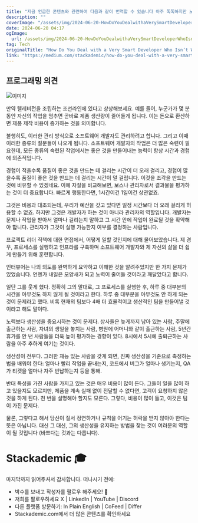 ```yaml
---
title: "지금 언급한 콘텐츠와 관련하여 다음과 같이 번역할 수 있습니다 아주 똑똑하지만 노력을 하지 않는 개발자 대처 방법어떻게 하면 좋을까요 이제 한번 살펴보겠습니다"
description: ""
coverImage: "/assets/img/2024-06-20-HowDoYouDealwithaVerySmartDeveloperWhoIsntWorkingHard_0.png"
date: 2024-06-20 04:17
ogImage: 
  url: /assets/img/2024-06-20-HowDoYouDealwithaVerySmartDeveloperWhoIsntWorkingHard_0.png
tag: Tech
originalTitle: "How Do You Deal with a Very Smart Developer Who Isn’t Working Hard"
link: "https://medium.com/stackademic/how-do-you-deal-with-a-very-smart-developer-who-isnt-working-hard-64354f382235"
---
```



## 프로그래밍 의견

![이미지](/assets/img/2024-06-20-HowDoYouDealwithaVerySmartDeveloperWhoIsntWorkingHard_0.png)

만약 텔레비전을 조립하는 조선라인에 있다고 상상해보세요. 예를 들어, 누군가가 몇 분동안 자신의 작업을 멈추면 곧바로 제품 생산량이 줄어들게 됩니다. 이는 돈으로 환산하면 제품 제작 비용이 증가하는 것을 의미합니다.

불행히도, 이러한 관리 방식으로 소프트웨어 개발자도 관리하려고 합니다. 그리고 이때 이러한 종류의 질문들이 나오게 됩니다. 소프트웨어 개발자의 작업은 더 많은 숙련이 필요한데, 모든 종류의 숙련된 작업에서는 좋은 것을 만들어내는 능력이 항상 시간과 경험에 의존적입니다.

<div class="content-ad"></div>

경험이 적을수록 품질이 좋은 것을 만드는 데 걸리는 시간이 더 오래 걸리고, 경험이 많을수록 품질이 좋은 것을 만드는 데 걸리는 시간이 덜 걸립니다. 이것을 조각을 만드는 것에 비유할 수 있겠네요. 이에 자질을 비교해보면, 보스나 관리자로서 결과물을 평가하는 것이 더 중요합니다. 빠르게 행동한다면, 1시간이건 1일이건 상관없죠.

그것은 비용과 대조되는데, 우리가 예산을 갖고 있다면 일정 시간보다 더 오래 걸리게 허용할 수 없죠. 하지만 그것은 개발자가 하는 것이 아니라 관리자의 역할입니다. 개발자는 문제나 작업을 받아서 얼마나 걸리는지 말하고 그 시간 안에 작업이 완료될 것을 확약해야 합니다. 관리자가 그것이 실행 가능한지 여부를 결정하는 사람입니다.

프로젝트 리더 직책에 대한 면접에서, 어떻게 일할 것인지에 대해 물어보았습니다. 제 경우, 프로세스를 실행하고 인프라를 구축하며 소프트웨어 개발자와 제 자신의 삶을 더 쉽게 만들기 위해 훈련합니다.

인터뷰어는 나의 의도를 완벽하게 요약하고 이해한 것을 알려주었지만 한 가지 문제가 있었습니다. 언젠가 내일은 모양새가 되고 노력이 줄어들 것이라고 깨달았다고 합니다.

<div class="content-ad"></div>

일단 그를 웃게 했다. 정확히 그의 말대로, 그 프로세스를 실행한 후, 하루 중 대부분의 시간을 아무것도 하지 않게 될 것이라고 한다. 하루 중 대부분을 아무것도 안 하게 되는 것이 문제라고 했다. 비록 현재의 팀보다 4배 더 효율적이고 생산적인 팀을 만들어낼 것이라고 해도 말이다.

노력보다 생산성을 중요시하는 것이 문제다. 상사들은 늦게까지 남아 있는 사람, 주말에 출근하는 사람, 자녀의 생일을 놓치는 사람, 병원에 어머니와 같이 출근하는 사람, 5년간 휴가를 안 낸 사람들을 더욱 높이 평가하는 경향이 있다. 8시에서 5시에 출퇴근하는 사람을 아주 추하게 여기는 것이다.

생산성이 전부다. 그러한 재능 있는 사람을 갖게 되면, 진짜 생산성을 기준으로 측정하는 법을 배워야 한다: 얼마나 빨리 작업을 끝내는지, 코드에서 버그가 얼마나 생기는지, QA가 티켓을 얼마나 자주 반납하는지 등을 통해.

반대 특성을 가진 사람을 가지고 있는 것은 매우 비용이 많이 든다. 그들이 일을 많이 하고 있을지도 모르지만, 제품을 계속 실패 없이 전달할 수 없다면, 고객이 요청하지 않은 것을 하게 된다. 천 번을 설명해야 할지도 모른다. 그렇다, 비용이 많이 들고, 이것은 팀이 가진 문제다.

<div class="content-ad"></div>

물론, 그렇다고 해서 당신이 질서 정연하거나 규칙을 어기는 허락을 받지 않아야 한다는 뜻은 아닙니다. 대신 그 대신, 그의 생산성을 유지하는 방법을 찾는 것이 여러분의 역할이 될 것입니다 (바쁘다는 것과는 다릅니다).

# Stackademic 🎓

마지막까지 읽어주셔서 감사합니다. 떠나시기 전에:

- 박수를 보내고 작성자를 팔로우 해주세요! 👏
- 저희를 팔로우하세요 X | LinkedIn | YouTube | Discord
- 다른 플랫폼 방문하기: In Plain English | CoFeed | Differ
- Stackademic.com에서 더 많은 콘텐츠를 확인하세요